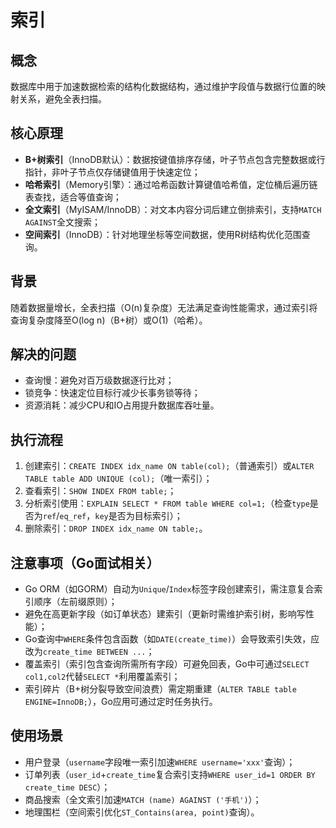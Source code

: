 # 索引

## 概念
数据库中用于加速数据检索的结构化数据结构，通过维护字段值与数据行位置的映射关系，避免全表扫描。

## 核心原理
- **B+树索引**（InnoDB默认）：数据按键值排序存储，叶子节点包含完整数据或行指针，非叶子节点仅存储键值用于快速定位；
- **哈希索引**（Memory引擎）：通过哈希函数计算键值哈希值，定位桶后遍历链表查找，适合等值查询；
- **全文索引**（MyISAM/InnoDB）：对文本内容分词后建立倒排索引，支持`MATCH AGAINST`全文搜索；
- **空间索引**（InnoDB）：针对地理坐标等空间数据，使用R树结构优化范围查询。

## 背景
随着数据量增长，全表扫描（O(n)复杂度）无法满足查询性能需求，通过索引将查询复杂度降至O(log n)（B+树）或O(1)（哈希）。

## 解决的问题
- 查询慢：避免对百万级数据逐行比对；
- 锁竞争：快速定位目标行减少长事务锁等待；
- 资源消耗：减少CPU和IO占用提升数据库吞吐量。

## 执行流程
1. 创建索引：`CREATE INDEX idx_name ON table(col);`（普通索引）或`ALTER TABLE table ADD UNIQUE (col);`（唯一索引）；
2. 查看索引：`SHOW INDEX FROM table;`；
3. 分析索引使用：`EXPLAIN SELECT * FROM table WHERE col=1;`（检查`type`是否为`ref`/`eq_ref`，`key`是否为目标索引）；
4. 删除索引：`DROP INDEX idx_name ON table;`。

## 注意事项（Go面试相关）
- Go ORM（如GORM）自动为`Unique`/`Index`标签字段创建索引，需注意复合索引顺序（左前缀原则）；
- 避免在高更新字段（如订单状态）建索引（更新时需维护索引树，影响写性能）；
- Go查询中`WHERE`条件包含函数（如`DATE(create_time)`）会导致索引失效，应改为`create_time BETWEEN ...`；
- 覆盖索引（索引包含查询所需所有字段）可避免回表，Go中可通过`SELECT col1,col2`代替`SELECT *`利用覆盖索引；
- 索引碎片（B+树分裂导致空间浪费）需定期重建（`ALTER TABLE table ENGINE=InnoDB;`），Go应用可通过定时任务执行。

## 使用场景
- 用户登录（`username`字段唯一索引加速`WHERE username='xxx'`查询）；
- 订单列表（`user_id`+`create_time`复合索引支持`WHERE user_id=1 ORDER BY create_time DESC`）；
- 商品搜索（全文索引加速`MATCH (name) AGAINST ('手机')`）；
- 地理围栏（空间索引优化`ST_Contains(area, point)`查询）。
